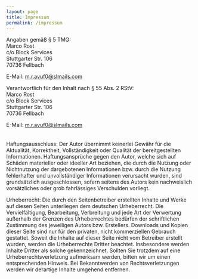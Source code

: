 ```yaml
---
layout: page
title: Impressum
permalink: /impressum
---
```

Angaben gemäß § 5 TMG:  
Marco Rost  
c/o Block Services  
Stuttgarter Str. 106  
70736 Fellbach  

E-Mail: m.r.avuf0@slmails.com

Verantwortlich für den Inhalt nach § 55 Abs. 2 RStV:  
Marco Rost  
c/o Block Services  
Stuttgarter Str. 106  
70736 Fellbach  

E-Mail: m.r.avuf0@slmails.com <br><br>   
Haftungsausschluss: Der Autor übernimmt keinerlei Gewähr für die Aktualität, Korrektheit, Vollständigkeit oder Qualität der bereitgestellten Informationen. Haftungsansprüche gegen den Autor, welche sich auf Schäden materieller oder ideeller Art beziehen, die durch die Nutzung oder Nichtnutzung der dargebotenen Informationen bzw. durch die Nutzung fehlerhafter und unvollständiger Informationen verursacht wurden, sind grundsätzlich ausgeschlossen, sofern seitens des Autors kein nachweislich vorsätzliches oder grob fahrlässiges Verschulden vorliegt.  

Urheberrecht: Die durch den Seitenbetreiber erstellten Inhalte und Werke auf diesen Seiten unterliegen dem deutschen Urheberrecht. Die Vervielfältigung, Bearbeitung, Verbreitung und jede Art der Verwertung außerhalb der Grenzen des Urheberrechtes bedürfen der schriftlichen Zustimmung des jeweiligen Autors bzw. Erstellers. Downloads und Kopien dieser Seite sind nur für den privaten, nicht kommerziellen Gebrauch gestattet. Soweit die Inhalte auf dieser Seite nicht vom Betreiber erstellt wurden, werden die Urheberrechte Dritter beachtet. Insbesondere werden Inhalte Dritter als solche gekennzeichnet. Sollten Sie trotzdem auf eine Urheberrechtsverletzung aufmerksam werden, bitten wir um einen entsprechenden Hinweis. Bei Bekanntwerden von Rechtsverletzungen werden wir derartige Inhalte umgehend entfernen.
